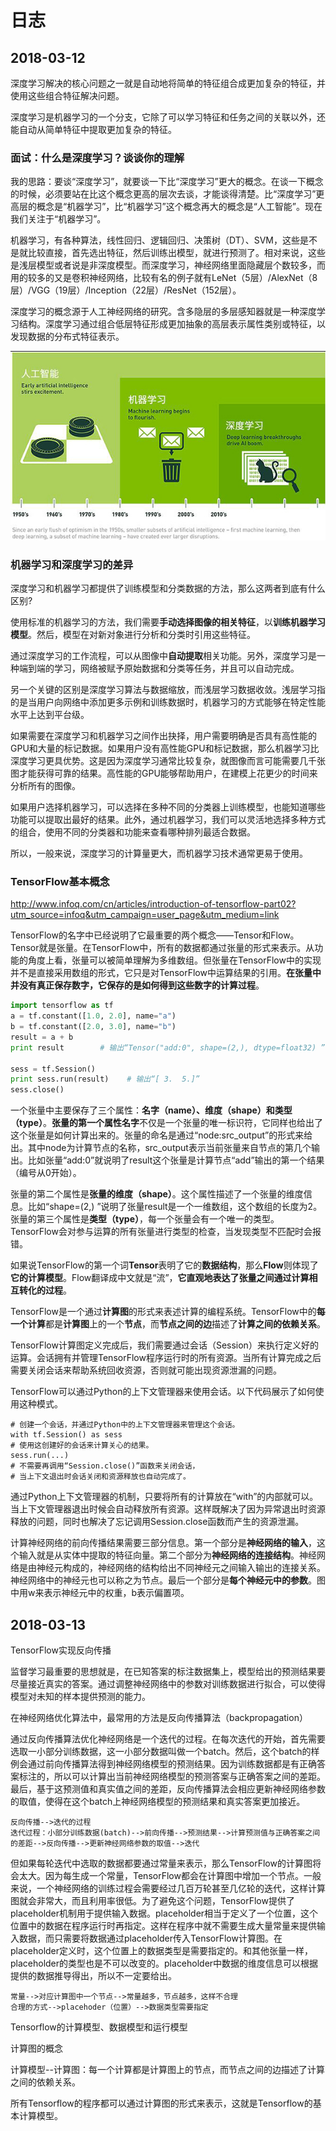# 日志 #

## 2018-03-12 ##

深度学习解决的核心问题之一就是自动地将简单的特征组合成更加复杂的特征，并使用这些组合特征解决问题。

深度学习是机器学习的一个分支，它除了可以学习特征和任务之间的关联以外，还能自动从简单特征中提取更加复杂的特征。

### 面试：什么是深度学习？谈谈你的理解 ###

我的思路：要谈“深度学习”，就要谈一下比“深度学习”更大的概念。在谈一下概念的时候，必须要站在比这个概念更高的层次去谈，才能谈得清楚。比“深度学习”更高层的概念是“机器学习”，比“机器学习”这个概念再大的概念是“人工智能”。现在我们关注于“机器学习”。

机器学习，有各种算法，线性回归、逻辑回归、决策树（DT）、SVM，这些是不是就比较直接，首先选出特征，然后训练出模型，就进行预测了。相对来说，这些是浅层模型或者说是非深度模型。而深度学习，神经网络里面隐藏层个数较多，而用的较多的又是卷积神经网络，比较有名的例子就有LeNet（5层）/AlexNet（8层）/VGG（19层）/Inception（22层）/ResNet（152层）。

深度学习的概念源于人工神经网络的研究。含多隐层的多层感知器就是一种深度学习结构。深度学习通过组合低层特征形成更加抽象的高层表示属性类别或特征，以发现数据的分布式特征表示。

![](images/diary/20180312163538.png)

### 机器学习和深度学习的差异 ###

深度学习和机器学习都提供了训练模型和分类数据的方法，那么这两者到底有什么区别?

使用标准的机器学习的方法，我们需要**手动选择图像的相关特征**，以**训练机器学习模型**。然后，模型在对新对象进行分析和分类时引用这些特征。

通过深度学习的工作流程，可以从图像中**自动提取**相关功能。另外，深度学习是一种端到端的学习，网络被赋予原始数据和分类等任务，并且可以自动完成。

另一个关键的区别是深度学习算法与数据缩放，而浅层学习数据收敛。浅层学习指的是当用户向网络中添加更多示例和训练数据时，机器学习的方式能够在特定性能水平上达到平台级。

如果需要在深度学习和机器学习之间作出抉择，用户需要明确是否具有高性能的GPU和大量的标记数据。如果用户没有高性能GPU和标记数据，那么机器学习比深度学习更具优势。这是因为深度学习通常比较复杂，就图像而言可能需要几千张图才能获得可靠的结果。高性能的GPU能够帮助用户，在建模上花更少的时间来分析所有的图像。

如果用户选择机器学习，可以选择在多种不同的分类器上训练模型，也能知道哪些功能可以提取出最好的结果。此外，通过机器学习，我们可以灵活地选择多种方式的组合，使用不同的分类器和功能来查看哪种排列最适合数据。

所以，一般来说，深度学习的计算量更大，而机器学习技术通常更易于使用。

### TensorFlow基本概念 ###

http://www.infoq.com/cn/articles/introduction-of-tensorflow-part02?utm_source=infoq&utm_campaign=user_page&utm_medium=link

TensorFlow的名字中已经说明了它最重要的两个概念——Tensor和Flow。Tensor就是张量。在TensorFlow中，所有的数据都通过张量的形式来表示。从功能的角度上看，张量可以被简单理解为多维数组。但张量在TensorFlow中的实现并不是直接采用数组的形式，它只是对TensorFlow中运算结果的引用。**在张量中并没有真正保存数字，它保存的是如何得到这些数字的计算过程**。

```python
import tensorflow as tf
a = tf.constant([1.0, 2.0], name="a")
b = tf.constant([2.0, 3.0], name="b")
result = a + b
print result        # 输出“Tensor("add:0", shape=(2,), dtype=float32) ”

sess = tf.Session()
print sess.run(result)    # 输出“[ 3.  5.]”
sess.close()
```

一个张量中主要保存了三个属性：**名字（name）、维度（shape）和类型（type）**。**张量的第一个属性名字**不仅是一个张量的唯一标识符，它同样也给出了这个张量是如何计算出来的。张量的命名是通过“node:src_output”的形式来给出。其中node为计算节点的名称，src_output表示当前张量来自节点的第几个输出。比如张量“add:0”就说明了result这个张量是计算节点“add”输出的第一个结果（编号从0开始）。

张量的第二个属性是**张量的维度（shape）**。这个属性描述了一个张量的维度信息。比如“shape=(2,) ”说明了张量result是一个一维数组，这个数组的长度为2。张量的第三个属性是**类型（type）**，每一个张量会有一个唯一的类型。TensorFlow会对参与运算的所有张量进行类型的检查，当发现类型不匹配时会报错。

如果说TensorFlow的第一个词**Tensor**表明了它的**数据结构**，那么**Flow**则体现了**它的计算模型**。Flow翻译成中文就是“流”，**它直观地表达了张量之间通过计算相互转化的过程**。

TensorFlow是一个通过**计算图**的形式来表述计算的编程系统。TensorFlow中的**每一个计算**都是**计算图**上的一个**节点**，而**节点之间的边**描述了**计算之间的依赖关系**。

TensorFlow计算图定义完成后，我们需要通过会话（Session）来执行定义好的运算。会话拥有并管理TensorFlow程序运行时的所有资源。当所有计算完成之后需要关闭会话来帮助系统回收资源，否则就可能出现资源泄漏的问题。

TensorFlow可以通过Python的上下文管理器来使用会话。以下代码展示了如何使用这种模式。

	# 创建一个会话，并通过Python中的上下文管理器来管理这个会话。
	with tf.Session() as sess
	# 使用这创建好的会话来计算关心的结果。
	sess.run(...)
	# 不需要再调用“Session.close()”函数来关闭会话，
	# 当上下文退出时会话关闭和资源释放也自动完成了。

通过Python上下文管理器的机制，只要将所有的计算放在“with”的内部就可以。当上下文管理器退出时候会自动释放所有资源。这样既解决了因为异常退出时资源释放的问题，同时也解决了忘记调用Session.close函数而产生的资源泄漏。

计算神经网络的前向传播结果需要三部分信息。第一个部分是**神经网络的输入**，这个输入就是从实体中提取的特征向量。第二个部分为**神经网络的连接结构**。神经网络是由神经元构成的，神经网络的结构给出不同神经元之间输入输出的连接关系。神经网络中的神经元也可以称之为节点。最后一个部分是**每个神经元中的参数**。图中用w来表示神经元中的权重，b表示偏置项。

## 2018-03-13 ##

TensorFlow实现反向传播

监督学习最重要的思想就是，在已知答案的标注数据集上，模型给出的预测结果要尽量接近真实的答案。通过调整神经网络中的参数对训练数据进行拟合，可以使得模型对未知的样本提供预测的能力。

在神经网络优化算法中，最常用的方法是反向传播算法（backpropagation）

通过反向传播算法优化神经网络是一个迭代的过程。在每次迭代的开始，首先需要选取一小部分训练数据，这一小部分数据叫做一个batch。然后，这个batch的样例会通过前向传播算法得到神经网络模型的预测结果。因为训练数据都是有正确答案标注的，所以可以计算出当前神经网络模型的预测答案与正确答案之间的差距。最后，基于这预测值和真实值之间的差距，反向传播算法会相应更新神经网络参数的取值，使得在这个batch上神经网络模型的预测结果和真实答案更加接近。

	反向传播-->迭代的过程
	迭代过程：小部分训练数据(batch)-->前向传播-->预测结果-->计算预测值与正确答案之间的差距-->反向传播-->更新神经网络参数的取值-->迭代

但如果每轮迭代中选取的数据都要通过常量来表示，那么TensorFlow的计算图将会太大。因为每生成一个常量，TensorFlow都会在计算图中增加一个节点。一般来说，一个神经网络的训练过程会需要经过几百万轮甚至几亿轮的迭代，这样计算图就会非常大，而且利用率很低。为了避免这个问题，TensorFlow提供了placeholder机制用于提供输入数据。placeholder相当于定义了一个位置，这个位置中的数据在程序运行时再指定。这样在程序中就不需要生成大量常量来提供输入数据，而只需要将数据通过placeholder传入TensorFlow计算图。在placeholder定义时，这个位置上的数据类型是需要指定的。和其他张量一样，placeholder的类型也是不可以改变的。placeholder中数据的维度信息可以根据提供的数据推导得出，所以不一定要给出。

	常量-->对应计算图中一个节点-->常量越多，节点越多，这样不合理
	合理的方式-->placehoder（位置）-->数据类型需要指定


Tensorflow的计算模型、数据模型和运行模型

计算图的概念

计算模型--计算图：每一个计算都是计算图上的节点，而节点之间的边描述了计算之间的依赖关系。

所有Tensorflow的程序都可以通过计算图的形式来表示，这就是Tensorflow的基本计算模型。



